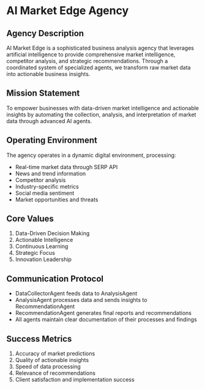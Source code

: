 # AI Market Edge Agency

## Agency Description
AI Market Edge is a sophisticated business analysis agency that leverages artificial intelligence to provide comprehensive market intelligence, competitor analysis, and strategic recommendations. Through a coordinated system of specialized agents, we transform raw market data into actionable business insights.

## Mission Statement
To empower businesses with data-driven market intelligence and actionable insights by automating the collection, analysis, and interpretation of market data through advanced AI agents.

## Operating Environment
The agency operates in a dynamic digital environment, processing:
- Real-time market data through SERP API
- News and trend information
- Competitor analysis
- Industry-specific metrics
- Social media sentiment
- Market opportunities and threats

## Core Values
1. Data-Driven Decision Making
2. Actionable Intelligence
3. Continuous Learning
4. Strategic Focus
5. Innovation Leadership

## Communication Protocol
- DataCollectorAgent feeds data to AnalysisAgent
- AnalysisAgent processes data and sends insights to RecommendationAgent
- RecommendationAgent generates final reports and recommendations
- All agents maintain clear documentation of their processes and findings

## Success Metrics
1. Accuracy of market predictions
2. Quality of actionable insights
3. Speed of data processing
4. Relevance of recommendations
5. Client satisfaction and implementation success 